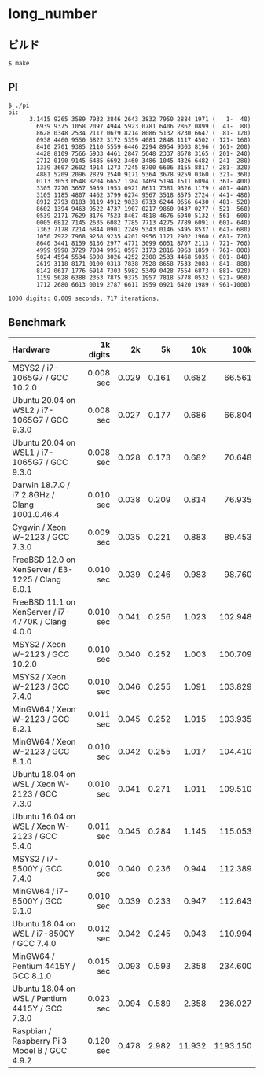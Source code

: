 # long_number

## ビルド
```
$ make
```

## PI
```
$ ./pi
pi:
      3.1415 9265 3589 7932 3846 2643 3832 7950 2884 1971 (   1-  40)
        6939 9375 1058 2097 4944 5923 0781 6406 2862 0899 (  41-  80)
        8628 0348 2534 2117 0679 8214 8086 5132 8230 6647 (  81- 120)
        0938 4460 9550 5822 3172 5359 4081 2848 1117 4502 ( 121- 160)
        8410 2701 9385 2110 5559 6446 2294 8954 9303 8196 ( 161- 200)
        4428 8109 7566 5933 4461 2847 5648 2337 8678 3165 ( 201- 240)
        2712 0190 9145 6485 6692 3460 3486 1045 4326 6482 ( 241- 280)
        1339 3607 2602 4914 1273 7245 8700 6606 3155 8817 ( 281- 320)
        4881 5209 2096 2829 2540 9171 5364 3678 9259 0360 ( 321- 360)
        0113 3053 0548 8204 6652 1384 1469 5194 1511 6094 ( 361- 400)
        3305 7270 3657 5959 1953 0921 8611 7381 9326 1179 ( 401- 440)
        3105 1185 4807 4462 3799 6274 9567 3518 8575 2724 ( 441- 480)
        8912 2793 8183 0119 4912 9833 6733 6244 0656 6430 ( 481- 520)
        8602 1394 9463 9522 4737 1907 0217 9860 9437 0277 ( 521- 560)
        0539 2171 7629 3176 7523 8467 4818 4676 6940 5132 ( 561- 600)
        0005 6812 7145 2635 6082 7785 7713 4275 7789 6091 ( 601- 640)
        7363 7178 7214 6844 0901 2249 5343 0146 5495 8537 ( 641- 680)
        1050 7922 7968 9258 9235 4201 9956 1121 2902 1960 ( 681- 720)
        8640 3441 8159 8136 2977 4771 3099 6051 8707 2113 ( 721- 760)
        4999 9998 3729 7804 9951 0597 3173 2816 0963 1859 ( 761- 800)
        5024 4594 5534 6908 3026 4252 2308 2533 4468 5035 ( 801- 840)
        2619 3118 8171 0100 0313 7838 7528 8658 7533 2083 ( 841- 880)
        8142 0617 1776 6914 7303 5982 5349 0428 7554 6873 ( 881- 920)
        1159 5628 6388 2353 7875 9375 1957 7818 5778 0532 ( 921- 960)
        1712 2680 6613 0019 2787 6611 1959 0921 6420 1989 ( 961-1000)

1000 digits: 0.009 seconds, 717 iterations.
```

## Benchmark

| Hardware                                           | 1k digits | 2k    | 5k    | 10k    | 100k     |
| :------------------------------------------------- | --------: | ----: | ----: | -----: | -------: |
| MSYS2 / i7-1065G7 / GCC 10.2.0                     | 0.008 sec | 0.029 | 0.161 |  0.682 |   66.561 |
| Ubuntu 20.04 on WSL2 / i7-1065G7 / GCC 9.3.0       | 0.008 sec | 0.027 | 0.177 |  0.686 |   66.804 |
| Ubuntu 20.04 on WSL1 / i7-1065G7 / GCC 9.3.0       | 0.008 sec | 0.028 | 0.173 |  0.682 |   70.648 |
| Darwin 18.7.0 / i7 2.8GHz / Clang 1001.0.46.4      | 0.010 sec | 0.038 | 0.209 |  0.814 |   76.935 |
| Cygwin / Xeon W-2123 / GCC 7.3.0                   | 0.009 sec | 0.035 | 0.221 |  0.883 |   89.453 |
| FreeBSD 12.0 on XenServer / E3-1225 / Clang 6.0.1  | 0.010 sec | 0.039 | 0.246 |  0.983 |   98.760 |
| FreeBSD 11.1 on XenServer / i7-4770K / Clang 4.0.0 | 0.010 sec | 0.041 | 0.256 |  1.023 |  102.948 |
| MSYS2 / Xeon W-2123 / GCC 10.2.0                   | 0.010 sec | 0.040 | 0.252 |  1.003 |  100.709 |
| MSYS2 / Xeon W-2123 / GCC 7.4.0                    | 0.010 sec | 0.046 | 0.255 |  1.091 |  103.829 |
| MinGW64 / Xeon W-2123 / GCC 8.2.1                  | 0.011 sec | 0.045 | 0.252 |  1.015 |  103.935 |
| MinGW64 / Xeon W-2123 / GCC 8.1.0                  | 0.010 sec | 0.042 | 0.255 |  1.017 |  104.410 |
| Ubuntu 18.04 on WSL / Xeon W-2123 / GCC 7.3.0      | 0.010 sec | 0.041 | 0.271 |  1.011 |  109.510 |
| Ubuntu 16.04 on WSL / Xeon W-2123 / GCC 5.4.0      | 0.011 sec | 0.045 | 0.284 |  1.145 |  115.053 |
| MSYS2 / i7-8500Y / GCC 7.4.0                       | 0.010 sec | 0.040 | 0.236 |  0.944 |  112.389 |
| MinGW64 / i7-8500Y / GCC 9.1.0                     | 0.010 sec | 0.039 | 0.233 |  0.947 |  112.643 |
| Ubuntu 18.04 on WSL / i7-8500Y / GCC 7.4.0         | 0.012 sec | 0.042 | 0.245 |  0.943 |  110.994 |
| MinGW64 / Pentium 4415Y / GCC 8.1.0                | 0.015 sec | 0.093 | 0.593 |  2.358 |  234.600 |
| Ubuntu 18.04 on WSL / Pentium 4415Y / GCC 7.3.0    | 0.023 sec | 0.094 | 0.589 |  2.358 |  236.027 |
| Raspbian / Raspberry Pi 3 Model B / GCC 4.9.2      | 0.120 sec | 0.478 | 2.982 | 11.932 | 1193.150 |
